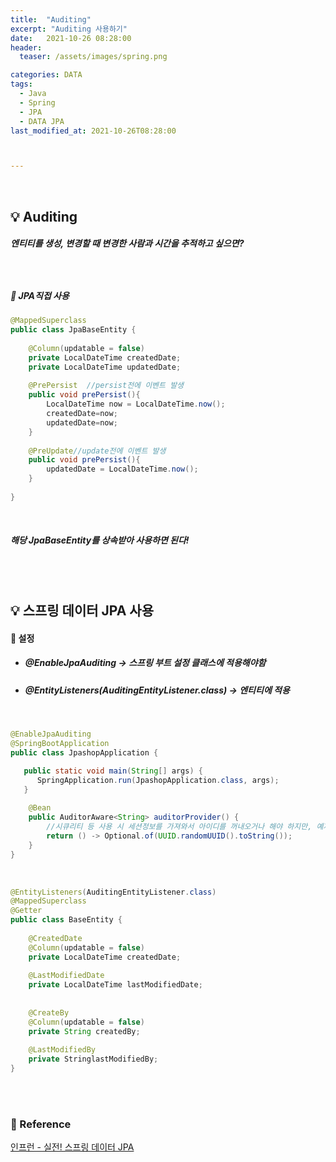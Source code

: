 ```yaml
---
title:  "Auditing"
excerpt: "Auditing 사용하기"
date:   2021-10-26 08:28:00
header:
  teaser: /assets/images/spring.png

categories: DATA
tags:
  - Java
  - Spring
  - JPA
  - DATA JPA
last_modified_at: 2021-10-26T08:28:00



---
```


<br/>

## 💡 Auditing

##### 엔티티를 생성, 변경할 때 변경한 사람과 시간을 추적하고 싶으면?

##### <br/>

##### 🐹 JPA직접 사용

```java
@MappedSuperclass
public class JpaBaseEntity {
    
	@Column(updatable = false)
	private LocalDateTime createdDate;
	private LocalDateTime updatedDate;
	
	@PrePersist  //persist전에 이벤트 발생
	public void prePersist(){
		LocalDateTime now = LocalDateTime.now();
		createdDate=now;
		updatedDate=now;
	}
	
	@PreUpdate//update전에 이벤트 발생
	public void prePersist(){
		updatedDate = LocalDateTime.now();
	}
	
}
```

<br/>

##### 해당 JpaBaseEntity를 상속받아 사용하면 된다!

<br/>

<br/>

## 💡 스프링 데이터 JPA 사용

#### 🐹 설정

- ##### @EnableJpaAuditing -> 스프링 부트 설정 클래스에 적용해야함

- ##### @EntityListeners(AuditingEntityListener.class) -> 엔티티에 적용

<br/>

```java
@EnableJpaAuditing
@SpringBootApplication
public class JpashopApplication {

   public static void main(String[] args) {
      SpringApplication.run(JpashopApplication.class, args);
   }
    
    @Bean
    public AuditorAware<String> auditorProvider() {
        //시큐리티 등 사용 시 세션정보를 가져와서 아이디를 꺼내오거나 해야 하지만, 예제이므로 간단하게 UUID 사용
        return () -> Optional.of(UUID.randomUUID().toString());
    }
}
```

<br/>

```java
@EntityListeners(AuditingEntityListener.class)
@MappedSuperclass
@Getter
public class BaseEntity {
    
    @CreatedDate
	@Column(updatable = false)
	private LocalDateTime createdDate;
    
    @LastModifiedDate
	private LocalDateTime lastModifiedDate;
    
    
    @CreateBy
    @Column(updatable = false)
    private String createdBy;
    
    @LastModifiedBy
    private StringlastModifiedBy;
}
```

<br/>

<br/>

### 📔 Reference

[인프런 - 실전! 스프링 데이터 JPA](https://www.inflearn.com/course/%EC%8A%A4%ED%94%84%EB%A7%81-%EB%8D%B0%EC%9D%B4%ED%84%B0-JPA-%EC%8B%A4%EC%A0%84/dashboard)

